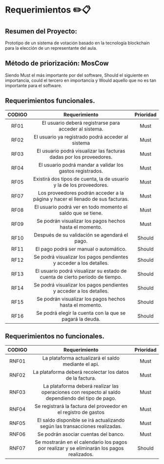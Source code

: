 # **Requerimientos** ✏️📋

## **Resumen del Proyecto:** 
 
Prototipo de un sistema de votación basado en la tecnología blockchain para la elección de un representante del aula.

## **Método de priorización:** MosCow

Siendo Must el más importante por del software, Should el siguiente en importancia, could el tercero en importancia y Would aquello que no es tan importante para el software.


## **Requerimientos funcionales.**


|**CODIGO**|**Requerimiento**|**Prioridad**|
| :-: | :-: | :-: |
|RF01|El usuario deberá registrarse para acceder al sistema.|Must|
|RF02|El usuario ya registrado podrá acceder al sistema |Must|
|RF03|El usuario podrá visualizar las facturas dadas por los proveedores.|Must|
|RF04|El usuario podrá mandar a validar los gastos registrados.|Must|
|RF05|Existirá dos tipos de cuenta, la de usuario y la de los proveedores.|Must|
|RF07|Los proveedores podrán acceder a la página y hacer el llenado de sus facturas.|Must|
|RF08|El usuario podrá ver en todo momento el saldo que se tiene.|Must|
|RF09|Se podrán visualizar los pagos hechos hasta el momento.|Must|
|RF10|Después de su validación se agendará el pago.|Should|
|RF11|El pago podrá ser manual o automático.|Should|
|RF12|Se podrá visualizar los pagos pendientes y acceder a los detalles.|Should|
|RF13|El usuario podrá visualizar su estado de cuenta de cierto período de tiempo.|Should|
|RF14|Se podrá visualizar los pagos pendientes y acceder a los detalles.|Should|
|RF15|Se podrán visualizar los pagos hechos hasta el momento.|Should|
|RF16|Se podrá elegir la cuenta con la que se pagará la deuda.|Should|

## **Requerimientos no funcionales.**


|**CODIGO**|**Requerimiento**|**Prioridad**|
| :-: | :-: | :-: |
|RNF01|La plataforma actualizará el saldo mediante el api.|Must|
|RNF02|La plataforma deberá recolectar los datos de la factura.|Must|
|RNF03|La plataforma deberá realizar las operaciones con respecto al saldo dependiendo del tipo de pago.|Must|
|RNF04|Se registrará la factura del proveedor en el registro de gastos|Must|
|RNF05|El saldo disponible se irá actualizando según las transacciones realizadas.|Must|
|RNF06|Se podrán asociar cuentas del banco. |Must|
|RNF07|Se mostrarán en el calendario los pagos por realizar y se eliminarán los pagos realizados.|Should|

